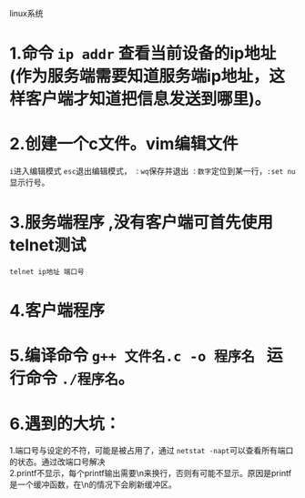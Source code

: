 linux系统  
# 1.命令 ```ip addr``` 查看当前设备的ip地址(作为服务端需要知道服务端ip地址，这样客户端才知道把信息发送到哪里)。 
# 2.创建一个c文件。vim编辑文件   
```i```进入编辑模式 ```esc```退出编辑模式， ```：wq```保存并退出 ```：数字```定位到某一行，```:set nu```显示行号。
# 3.服务端程序  ,没有客户端可首先使用telnet测试 
 ```telnet ip地址 端口号```
# 4.客户端程序  
# 5.编译命令 ```g++ 文件名.c -o 程序名 ```  运行命令 ```./程序名```。
# 6.遇到的大坑： 
1.端口号与设定的不符，可能是被占用了，通过 ```netstat -napt```可以查看所有端口的状态。通过改端口号解决   
2.printf不显示，每个printf输出需要\n来换行，否则有可能不显示。原因是printf是一个缓冲函数，在\n的情况下会刷新缓冲区。
